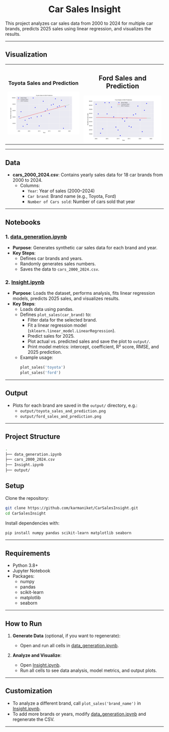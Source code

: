 <h1 align="center">Car Sales Insight</h1>

This project analyzes car sales data from 2000 to 2024 for multiple car brands, predicts 2025 sales using linear regression, and visualizes the results.

---

## Visualization

<table><tr><td>
    <h3 align="center">Toyota Sales and Prediction</h3> 
      <img src="output/toyota_sales_and_prediction.png" />
    </td><td>
    <h2 align="center">Ford Sales and Prediction</h3> 
      <img src="output/ford_sales_and_prediction.png" />
</td></tr></table>

---

## Data

- **cars_2000_2024.csv**: Contains yearly sales data for 18 car brands from 2000 to 2024.
    - Columns:
        - `Year`: Year of sales (2000–2024)
        - `Car brand`: Brand name (e.g., Toyota, Ford)
        - `Number of Cars sold`: Number of cars sold that year

---

## Notebooks

### 1. [data_generation.ipynb](data_generation.ipynb)

- **Purpose**: Generates synthetic car sales data for each brand and year.
- **Key Steps**:
    - Defines car brands and years.
    - Randomly generates sales numbers.
    - Saves the data to `cars_2000_2024.csv`.

### 2. [Insight.ipynb](Insight.ipynb)

- **Purpose**: Loads the dataset, performs analysis, fits linear regression models, predicts 2025 sales, and visualizes results.
- **Key Steps**:
    - Loads data using pandas.
    - Defines `plot_sales(car_brand)` to:
        - Filter data for the selected brand.
        - Fit a linear regression model (`sklearn.linear_model.LinearRegression`).
        - Predict sales for 2025.
        - Plot actual vs. predicted sales and save the plot to `output/`.
        - Print model metrics: intercept, coefficient, R² score, RMSE, and 2025 prediction.
    - Example usage:
        ```python
        plot_sales('toyota')
        plot_sales('ford')
        ```
---

## Output

- Plots for each brand are saved in the `output/` directory, e.g.:
    - `output/toyota_sales_and_prediction.png`
    - `output/ford_sales_and_prediction.png`

---

## Project Structure

```bash
.
├── data_generation.ipynb
├── cars_2000_2024.csv  
├── Insight.ipynb
├── output/                           
```

## Setup

Clone the repository:
```sh
git clone https://github.com/karmaniket/CarSalesInsight.git
cd CarSalesInsight
```

Install dependencies with:
```sh
pip install numpy pandas scikit-learn matplotlib seaborn
```

---

## Requirements

- Python 3.8+
- Jupyter Notebook
- Packages:
    - numpy
    - pandas
    - scikit-learn
    - matplotlib
    - seaborn

---

## How to Run

1. **Generate Data** (optional, if you want to regenerate):
    - Open and run all cells in [data_generation.ipynb](data_generation.ipynb).

2. **Analyze and Visualize**:
    - Open [Insight.ipynb](Insight.ipynb).
    - Run all cells to see data analysis, model metrics, and output plots.

---

## Customization

- To analyze a different brand, call `plot_sales('brand_name')` in [Insight.ipynb](Insight.ipynb).
- To add more brands or years, modify [data_generation.ipynb](data_generation.ipynb) and regenerate the CSV.

---
